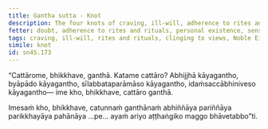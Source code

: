 ```yaml
---
title: Gantha sutta - Knot
description: The four knots of craving, ill-will, adherence to rites and rituals, and clinging to the idea that 'This is the truth' are described in brief. The Noble Eightfold Path is the way to direct knowing, full understanding, complete exhaustion, and giving up of these knots.
fetter: doubt, adherence to rites and rituals, personal existence, sensual desire, ill-will, ignorance
tags: craving, ill-will, rites and rituals, clinging to views, Noble Eightfold Path, direct knowing, full understanding, complete exhaustion, giving up, sn, sn45-56, sn45
simile: knot
id: sn45.173
---
```


“Cattārome, bhikkhave, ganthā. Katame cattāro? Abhijjhā kāyagantho, byāpādo kāyagantho, sīlabbataparāmāso kāyagantho, idaṁsaccābhiniveso kāyagantho— ime kho, bhikkhave, cattāro ganthā.

Imesaṁ kho, bhikkhave, catunnaṁ ganthānaṁ abhiññāya pariññāya parikkhayāya pahānāya …pe… ayaṁ ariyo aṭṭhaṅgiko maggo bhāvetabbo”ti.
